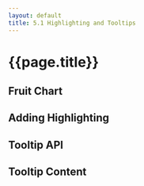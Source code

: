 ```yaml
---
layout: default
title: 5.1 Highlighting and Tooltips
---
```


<h1 class="section-title">{{page.title}}</h1>

<h2 class="section-subtitle">Fruit Chart</h2>

<!-- Fruits Chart -->
<script>
    function fruitChart1() {

        // Chart Attributes
        var width = 700,
            height = 120;

        // Radius Extent
        var radiusExtent = [0, 40];

        // Charting Function
        function chart(selection) {
            selection.each(function(data) {

                // Select the container div and create the svg selection
                var div = d3.select(this),
                    svg = div.selectAll('svg').data([data]);

                // Append the svg element on enter
                svg.enter().append('svg');

                // Update the width and height of the SVG element
                svg
                    .attr('width', width)
                    .attr('height', height);

                // Create a scale for the horizontal position
                var xScale = d3.scale.ordinal()
                    .domain(d3.range(data.length))
                    .rangePoints([0, width], 1);

                // Create the radius scale
                var rScale = d3.scale.sqrt()
                    .domain([0, d3.max(data, function(d) { return d.calories; })])
                    .rangeRound(radiusExtent);

                // Create a container group for each circle
                var gItems = svg.selectAll('g.fruit-item')
                    .data(data)
                    .enter()
                    .append('g')
                    .attr('class', 'fruit-item')
                    .attr('transform', function(d, i) {
                        return 'translate(' + [xScale(i), height / 2] + ')';
                    });

                // Add a circle to the item group
                var circles = gItems.append('circle')
                    .attr('r', function(d) { return rScale(d.calories); })
                    .attr('fill', function(d) { return d.color; });

                // Add the fruit name
                var label = gItems.append('text')
                    .attr('text-anchor', 'middle')
                    .attr('font-size', '12px')
                    .text(function(d) { return d.name; });

                // Add the calories label
                var calories = gItems.append('text')
                    .attr('text-anchor', 'middle')
                    .attr('font-size', '10px')
                    .attr('y', 12)
                    .text(function(d) { return d.calories + ' kcal'; });
            });
        }

        // Accessor Methods

        // Width
        chart.width = function(val) {
            if (!arguments.length) { return width; }
            width = val;
            return chart;
        };

        // Height
        chart.height = function(val) {
            if (!arguments.length) { return height; }
            height = val;
            return chart;
        };

        return chart;
    }
</script>

<!-- Container Div -->
<div id="chart01"></div>

<script>
    // Load and parse the json data
    d3.json('{{ site.baseurl }}/chapter05/fruits.json', function(error, root) {

        // Displays an error message
        if (error) {
            console.error('Error getting or parsing the data.');
        }

        // Create and configure the chart
        var fruits = fruitChart1();

        // Select the container element and invoke the fruit chart
        d3.select('div#chart01')
            .data([root.data])
            .call(fruits);
    });
</script>

<h2 class="section-subtitle">Adding Highlighting</h2>

<!-- Fruits Chart -->
<script>
    function fruitChart2() {

        // Chart Attributes
        var width = 700,
            height = 120;

        // Radius Extent
        var radiusExtent = [0, 40];

        // Charting Function
        function chart(selection) {
            selection.each(function(data) {

                // Select the container div and create the svg selection
                var div = d3.select(this),
                    svg = div.selectAll('svg').data([data]);

                // Append the svg element on enter
                svg.enter().append('svg');

                // Update the width and height of the SVG element
                svg
                    .attr('width', width)
                    .attr('height', height);

                // Create a scale for the horizontal position
                var xScale = d3.scale.ordinal()
                    .domain(d3.range(data.length))
                    .rangePoints([0, width], 1);

                // Create the radius scale
                var maxCal = d3.max(data, function(d) { return d.calories; }),
                    rScale = d3.scale.sqrt()
                        .domain([0, maxCal])
                        .rangeRound(radiusExtent);

                // Create a container group for each circle
                var gItems = svg.selectAll('g.fruit-item')
                    .data(data)
                    .enter()
                    .append('g')
                    .attr('class', 'fruit-item')
                    .attr('transform', function(d, i) {
                        return 'translate(' + [xScale(i), height / 2] + ')';
                    });

                // Add a circle to the item group
                var circles = gItems.append('circle')
                    .attr('r', function(d) { return rScale(d.calories); })
                    .attr('fill', function(d) { return d.color; });

                // Add the fruit name
                var labelName = gItems.append('text')
                    .attr('text-anchor', 'middle')
                    .attr('font-size', '12px')
                    .attr('pointer-events', 'none')
                    .text(function(d) { return d.name; });

                // Add the calories label
                var labelKCal = gItems.append('text')
                    .attr('text-anchor', 'middle')
                    .attr('font-size', '10px')
                    .attr('pointer-events', 'none')
                    .attr('y', 12)
                    .text(function(d) { return d.calories + ' kcal'; });

                // We add listeners to the mouseover and mouseout events
                circles
                    .on('mouseover', function(d) {
                        d3.select(this)
                            .attr('fill', d3.rgb(d.color).brighter())
                            .attr('stroke', d.color)
                            .attr('stroke-width', 3);
                    })
                    .on('mouseout', function(d) {
                        d3.select(this)
                            .attr('fill', d.color)
                            .attr('stroke-width', 0);
                    });
            });
        }

        // Accessor Methods

        // Width
        chart.width = function(val) {
            if (!arguments.length) { return width; }
            width = val;
            return chart;
        };

        // Height
        chart.height = function(val) {
            if (!arguments.length) { return height; }
            height = val;
            return chart;
        };

        return chart;
    }
</script>

<!-- Container Div -->
<div id="chart02"></div>

<script>
    // Load and parse the json data
    d3.json('{{ site.baseurl }}/chapter05/fruits.json', function(error, root) {

        // Displays the error message
        if (error) {
            console.error('Error getting or parsing the data.');
        }

        // Create and configure the fruit chart
        var fruits = fruitChart2();

        // Select the container element and invoke the chart function
        d3.select('div#chart02')
            .data([root.data])
            .call(fruits);
    });
</script>


<h2 class="section-subtitle">Tooltip API</h2>


<script>
    function tooltipChart1() {
        'use strict';

        // Charting function
        function chart(selection) {
            selection.each(function(d) {
                // Bind the mouse events to the container element
                d3.select(this)
                    .on('mouseover.tooltip', chart.create)
                    .on('mousemove.tooltip', chart.move)
                    .on('mouseout.tooltip', chart.remove);
            });
        }

        // This functions will create, move and remove the tooltip
        chart.init = function() { console.log('init'); };
        chart.create = function(d) { console.log('create '); };
        chart.move = function(d) { console.log('move'); };
        chart.remove = function(d) { console.log('remove'); };

        return chart;
    }
</script>

<!-- Container of the rectangle -->
<div id="chart03"></div>

<script>
    // Tooltip Data item
    var data = [{
        title: 'Title',
        content: 'Lorem ipsum dolor sit amet, consectetur adipisicing elit.'
    }];

    // Create and configure the tooltip
    var tooltip = tooltipChart1();

    // Size of the rectangle
    var width = 700,
        height = 80;

    // Select the container div and append an svg element
    var div = d3.select('div#chart03'),
        svg = div.append('svg')
            .attr('width', width)
            .attr('height', height);

    // Create the rectangles, binding the mouseover and mouseout events
    // to anonymous functions to highlight the rectangles.
    var rect = svg.selectAll('rect')
        .data(data)
        .enter()
        .append('rect')
        .attr('width', width)
        .attr('height', height)
        .attr('fill', '#eee')
        .on('mouseover', function(d) {
            d3.select(this).attr('fill', '#ddd');
        })
        .on('mouseout', function(d) {
            d3.select(this).attr('fill', '#eee');
        });

    // Call the tooltip chart, passing the selection as argument.
    rect.call(tooltip);
</script>


<h2 class="section-subtitle">Tooltip Content</h2>

<script>
    function tooltipChart() {
        'use strict';

        // Tooltip width and height
        var width = 200,
            height = 80;

        // Tooltip Offset
        var offset = {x: 20, y: 0};

        // Default Accessors for the Title and Content
        var title = function(d) { return d.title; };
        var content = function(d) { return d.content; };

        // Charting function
        function chart(selection) {
            selection.each(function(d) {
                // Bind the mouse events to the container element
                d3.select(this)
                    .on('mouseover.tooltip', chart.create)
                    .on('mousemove.tooltip', chart.move)
                    .on('mouseout.tooltip', chart.remove);
            });
        }

        // Initialize the tooltip
        chart.init = function(selection) {
            selection.each(function(data) {
                // Create and configure the tooltip container
                var tooltipContainer = d3.select(this)
                    .attr('class', 'tooltip-container')
                    .style('width', width + 'px');

                // Tooltip Title
                tooltipContainer.append('p')
                    .attr('class', 'tooltip-title')
                    .text(title(data));

                // Tooltip Content
                tooltipContainer.append('p')
                    .attr('class', 'tooltip-content')
                    .text(content(data));
            });
        };

        // Create the tooltip chart
        chart.create = function(data) {

            // Create the tooltip container div
            var tooltipContainer = d3.select('body').append('div')
                .datum(data)
                .attr('class', 'tooltip-container')
                .call(chart.init);

            // Move the tooltip to its initial position
            tooltipContainer
                .style('left', (d3.event.pageX + offset.x) + 'px')
                .style('top', (d3.event.pageY + offset.y) + 'px');
        };

        // Move the tooltip to follow the pointer
        chart.move = function() {
            // Select the tooltip and move it following the pointer
            d3.select('body').select('div.tooltip-container')
                .style('left', (d3.event.pageX + offset.x) + 'px')
                .style('top', (d3.event.pageY + offset.y) + 'px');
        };

        // Remove the tooltip
        chart.remove = function() {
            // Remove the tooltip div.
            d3.select('div.tooltip-container').remove();
        };

        // Accessor for the Title Function
        chart.title = function(titleAccessor) {
            if (!arguments.length) { return title; }
            title = titleAccessor;
            return chart;
        };

        // Accessor for the Content Function
        chart.content = function(contentAccessor) {
            if (!arguments.length) { return content; }
            content = contentAccessor;
            return chart;
        };


        return chart;
    }
</script>

<!-- Container of the rectangle -->
<div>
    <style>
        .tooltip-container {
            position: absolute;
            pointer-events: none;
            padding: 2px 4px 2px 6px;
            background-color: #eee;
            border: solid 1px #aaa;
        }

        .tooltip-title {
            text-align: center;
            font-size: 12px;
            font-weight: bold;
            line-height: 1em;
        }

        .tooltip-content {
            font-size: 11px;
        }

    </style>
</div>

<div id="chart04"></div>

<script>

    // Tooltip Data item
    var data = [{
        title: 'Title',
        content: 'Lorem ipsum dolor sit amet, consectetur adipisicing elit.'
    }];

    // Create and configure the tooltip
    var tooltip = tooltipChart();

    // Size of the rectangle
    var width = 700,
        height = 80;

    // Select the container div and append an svg element
    var div = d3.select('div#chart04'),
        svg = div.append('svg')
            .attr('width', width)
            .attr('height', height);

    // Create the rectangles, binding the mouseover and mouseout events
    // to anonymous functions to highlight the rectangles.
    var rect = svg.selectAll('rect')
        .data(data)
        .enter()
        .append('rect')
        .attr('width', width)
        .attr('height', height)
        .attr('fill', '#eee')
        .on('mouseover', function(d) {
            d3.select(this).attr('fill', '#ddd');
        })
        .on('mouseout', function(d) {
            d3.select(this).attr('fill', '#eee');
        });

    // Call the tooltip chart, passing the selection as argument.
    rect.call(tooltip);
</script>


<h2 class="section-subtitle">Using the Tooltip</h2>


<div id="chart05"></div>

<!-- Fruits Chart -->
<script>
    function fruitChart() {

        // Chart Attributes
        var width = 700,
            height = 120;

        // Radius Extent
        var radiusExtent = [0, 40];

        // Create and configure the tooltip
        var tooltip = tooltipChart()
            .title(function(d) { return d.name; })
            .content(function(d) { return d.description; });

        // Charting Function
        function chart(selection) {
            selection.each(function(data) {

                // Select the container div and create the svg selection
                var div = d3.select(this),
                    svg = div.selectAll('svg').data([data]);

                // Append the svg element on enter
                svg.enter().append('svg');

                // Update the width and height of the SVG element
                svg
                    .attr('width', width)
                    .attr('height', height);

                // Create a scale for the horizontal position
                var xScale = d3.scale.ordinal()
                    .domain(d3.range(data.length))
                    .rangePoints([0, width], 1);

                // Create the radius scale
                var maxCal = d3.max(data, function(d) { return d.calories; }),
                    rScale = d3.scale.sqrt()
                        .domain([0, maxCal])
                        .rangeRound(radiusExtent);

                // Create a container group for each circle
                var gItems = svg.selectAll('g.fruit-item')
                    .data(data)
                    .enter()
                    .append('g')
                    .attr('class', 'fruit-item')
                    .attr('transform', function(d, i) {
                        return 'translate(' + [xScale(i), height / 2] + ')';
                    });

                // Add a circle to the item group
                var circles = gItems.append('circle')
                    .attr('r', function(d) { return rScale(d.calories); })
                    .attr('fill', function(d) { return d.color; });

                // Add the fruit name
                var labelName = gItems.append('text')
                    .attr('text-anchor', 'middle')
                    .attr('font-size', '12px')
                    .attr('pointer-events', 'none')
                    .text(function(d) { return d.name; });

                // Add the calories label
                var labelKCal = gItems.append('text')
                    .attr('text-anchor', 'middle')
                    .attr('font-size', '10px')
                    .attr('pointer-events', 'none')
                    .attr('y', 12)
                    .text(function(d) { return d.calories + ' kcal'; });

                // We add listeners to the mouseover and mouseout events
                circles
                    .on('mouseover', function(d) {
                        d3.select(this)
                            .attr('fill', d3.rgb(d.color).brighter())
                            .attr('stroke', d.color)
                            .attr('stroke-width', 3);
                    })
                    .on('mouseout', function(d) {
                        d3.select(this)
                            .attr('fill', d.color)
                            .attr('stroke-width', 0);
                    })
                    .call(tooltip);

            });
        }

        // Accessor Methods

        // Width
        chart.width = function(val) {
            if (!arguments.length) { return width; }
            width = val;
            return chart;
        };

        // Height
        chart.height = function(val) {
            if (!arguments.length) { return height; }
            height = val;
            return chart;
        };

        return chart;
    }
</script>

<script>
    // Load and parse the json data
    d3.json('{{ site.baseurl }}/chapter05/fruits.json', function(error, root) {

        // Handle errors getting or parsing the json data.
        if (error) {
            console.error('Error getting or parsing the data.');
        }

        // Create and configure the fruit chart
        var fruits = fruitChart();

        d3.select('div#chart05')
            .data([root.data])
            .call(fruits);
    });
</script>
